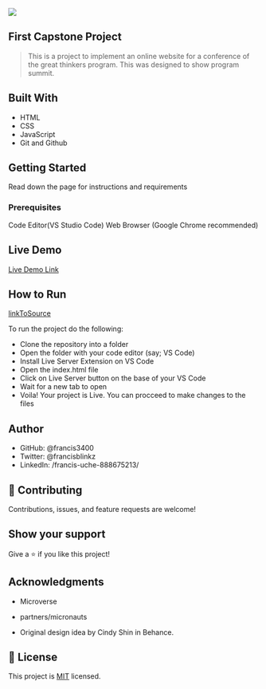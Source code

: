 ![](https://img.shields.io/badge/Microverse-blueviolet)

## First Capstone Project

> This is a project to implement an online website for a conference of the great thinkers program. This was designed to show program summit.

## Built With

- HTML
- CSS
- JavaScript
- Git and Github

## Getting Started

Read down the page for instructions and requirements

### Prerequisites

Code Editor(VS Studio Code)
Web Browser (Google Chrome recommended)

## Live Demo

[Live Demo Link](https://francis3400.github.io/Capstone-Project/)

## How to Run

[linkToSource](https://github.com/PeteUgwu/First-Capstone-Project/tree/main)

To run the project do the following:

- Clone the repository into a folder
- Open the folder with your code editor (say; VS Code)
- Install Live Server Extension on VS Code
- Open the index.html file
- Click on Live Server button on the base of your VS Code
- Wait for a new tab to open
- Voila! Your project is Live. You can procceed to make changes to the files

## Author

- GitHub: @francis3400
- Twitter: @francisblinkz
- LinkedIn: /francis-uche-888675213/

## 🤝 Contributing

Contributions, issues, and feature requests are welcome!

## Show your support

Give a ⭐️ if you like this project!

## Acknowledgments

- Microverse
- partners/micronauts

- Original design idea by Cindy Shin in Behance.

## 📝 License

This project is [MIT](./LICENSE) licensed.
